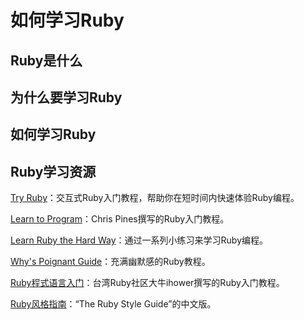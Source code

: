 # 如何学习Ruby

## Ruby是什么

## 为什么要学习Ruby

## 如何学习Ruby

## Ruby学习资源

[Try Ruby](http://tryruby.org/)：交互式Ruby入门教程，帮助你在短时间内快速体验Ruby编程。

[Learn to Program](https://pine.fm/LearnToProgram)：Chris Pines撰写的Ruby入门教程。

[Learn Ruby the Hard Way](http://learnrubythehardway.org/)：通过一系列小练习来学习Ruby编程。

[Why's Poignant Guide](http://mislav.uniqpath.com/poignant-guide/book/chapter-1.html)：充满幽默感的Ruby教程。

[Ruby程式语言入门](http://ihower.tw/rails4/ruby.html)：台湾Ruby社区大牛ihower撰写的Ruby入门教程。

[Ruby风格指南](https://ruby-china.org/wiki/coding-style)：“The Ruby Style Guide”的中文版。